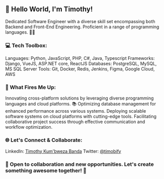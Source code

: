 ## 👋 Hello World, I'm Timothy!

Dedicated Software Engineer with a diverse skill set encompassing both Backend and Front-End Engineering. Proficient in a range of programming languages. 🌈✨

### 💻 Tech Toolbox:
Languages: Python, JavaScript, PHP, C#, Java, Typescript
Frameworks: Django, VueJS, ASP.NET core, ReactJS
Databases: PostgreSQL, MySQL, MS SQL Server
Tools: Git, Docker, Redis, Jenkins, Figma, Google Cloud, AWS

### 🚀 What Fires Me Up:
Innovating cross-platform solutions by leveraging diverse programming languages and cloud platforms.  📚
Optimizing database management for enhanced performance across various systems.
Deploying scalable software systems on cloud platforms with cutting-edge tools.
Facilitating collaborative project success through effective communication and workflow optimization.

### 🌐 Let's Connect & Collaborate:
LinkedIn: [Timothy Kum'bweza Banda](https://mw.linkedin.com/in/timothy-kum-bweza-banda-702786115)
Twitter: [@timobify](https://twitter.com/timobify)

### 🤝 Open to collaboration and new opportunities. Let's create something awesome together! 🚀
